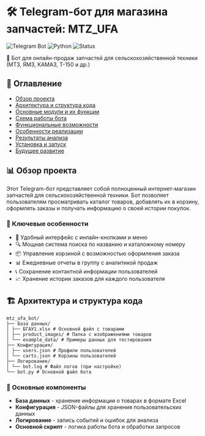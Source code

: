 # 🛠️ Telegram-бот для магазина запчастей: MTZ_UFA

![Telegram Bot](https://img.shields.io/badge/Telegram-Bot-blue?logo=telegram)
![Python](https://img.shields.io/badge/Python-3.7%2B-green?logo=python)
![Status](https://img.shields.io/badge/Status-Production-brightgreen)

🤖 Бот для онлайн-продаж запчастей для сельскохозяйственной техники (МТЗ, ЯМЗ, КАМАЗ, Т-150 и др.)

## 📌 Оглавление

- [Обзор проекта](#обзор-проекта)
- [Архитектура и структура кода](#архитектура-и-структура-кода)
- [Основные модули и их функции](#основные-модули-и-их-функции)
- [Схема работы бота](#схема-работы-бота)
- [Функциональные возможности](#функциональные-возможности)
- [Особенности реализации](#особенности-реализации)
- [Результаты анализа](#результаты-анализа)
- [Установка и запуск](#установка-и-запуск)
- [Будущее развитие](#будущее-развитие)

## 📊 Обзор проекта

Этот Telegram-бот представляет собой полноценный интернет-магазин запчастей для сельскохозяйственной техники. Бот позволяет пользователям просматривать каталог товаров, добавлять их в корзину, оформлять заказы и получать информацию о своей истории покупок.

### 🔑 Ключевые особенности
- 📱 Удобный интерфейс с инлайн-кнопками и меню
- 🔍 Мощная система поиска по названию и каталожному номеру
- 📦 Управление корзиной с возможностью оформления заказа
- 📊 Ежедневные отчеты в группу с аналитикой продаж
- 📞 Сохранение контактной информации пользователей
- 📈 Хранение истории заказов для каждого пользователя

## 🏗️ Архитектура и структура кода

    mtz_ufa_bot/
    ├── База данных/
    │ ├── БГАУ1.xlsx # Основной файл с товарами
    │ ├── product_images/ # Папка с изображениями товаров
    │ └── example_data/ # Примеры данных для тестирования
    ├── Конфигурация/
    │ ├── users.json # Профили пользователей
    │ └── carts.json # Корзины пользователей
    ├── Логирование/
    │ └── bot.log # Файл логов (при настройке)
    └── bot.py # Основной файл бота


### 📂 Основные компоненты
- **База данных** - хранение информации о товарах в формате Excel
- **Конфигурация** - JSON-файлы для хранения пользовательских данных
- **Логирование** - запись событий и ошибок для анализа
- **Основной скрипт** - логика работы бота и обработки запросов


